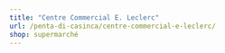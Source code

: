 ```yaml
---
title: "Centre Commercial E. Leclerc"
url: /penta-di-casinca/centre-commercial-e-leclerc/
shop: supermarché
---
```

